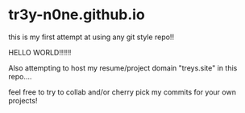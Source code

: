 # tr3y-n0ne.github.io
this is my first attempt at using any git style repo!!

HELLO WORLD!!!!!!

Also attempting to host my resume/project domain "treys.site" in this repo....

feel free to try to collab and/or cherry pick my commits for your own projects!
